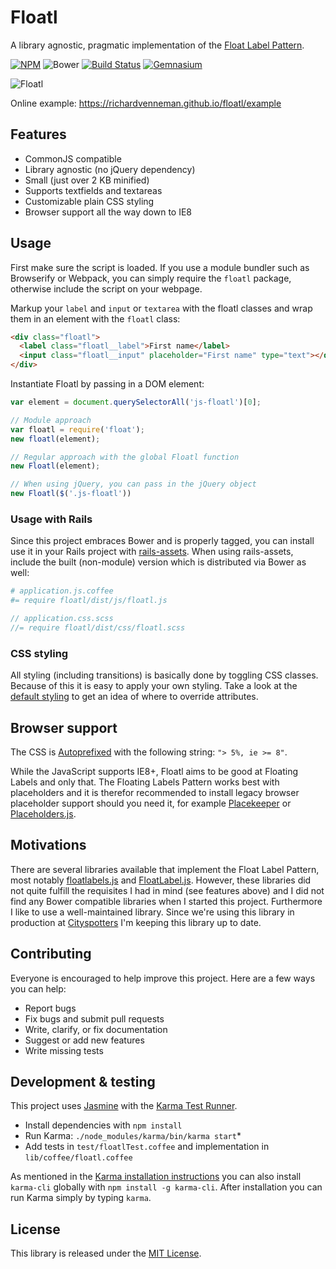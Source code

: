 # Floatl

A library agnostic, pragmatic implementation of the [Float Label Pattern](http://mds.is/float-label-pattern/).

[![NPM](https://img.shields.io/npm/v/floatl.svg?style=flat-square)](https://www.npmjs.com/package/floatl)
![Bower](https://img.shields.io/bower/v/floatl.svg?style=flat-square)
[![Build Status](https://img.shields.io/travis/richardvenneman/floatl/master.svg?style=flat-square)](https://travis-ci.org/richardvenneman/floatl)
[![Gemnasium](https://img.shields.io/gemnasium/richardvenneman/floatl.svg?style=flat-square)](https://gemnasium.com/richardvenneman/floatl)

![Floatl](https://i.imgur.com/fjDfAcE.gif)

Online example: https://richardvenneman.github.io/floatl/example

## Features

- CommonJS compatible
- Library agnostic (no jQuery dependency)
- Small (just over 2 KB minified)
- Supports textfields and textareas
- Customizable plain CSS styling
- Browser support all the way down to IE8

## Usage

First make sure the script is loaded. If you use a module bundler such as Browserify or Webpack, you can simply require the `floatl` package, otherwise include the script on your webpage.

Markup your `label` and `input` or `textarea` with the floatl classes and wrap them in an element with the `floatl` class:

```html
<div class="floatl">
  <label class="floatl__label">First name</label>
  <input class="floatl__input" placeholder="First name" type="text"></div>
</div>
```

Instantiate Floatl by passing in a DOM element:

```javascript
var element = document.querySelectorAll('js-floatl')[0];

// Module approach
var floatl = require('float');
new floatl(element);

// Regular approach with the global Floatl function
new Floatl(element);

// When using jQuery, you can pass in the jQuery object
new Floatl($('.js-floatl'))
```

### Usage with Rails

Since this project embraces Bower and is properly tagged, you can install use it in your Rails project with [rails-assets](https://rails-assets.org). When using rails-assets, include the built (non-module) version which is distributed via Bower as well:

```coffee
# application.js.coffee
#= require floatl/dist/js/floatl.js
```

```sass
// application.css.scss
//= require floatl/dist/css/floatl.scss
```

### CSS styling

All styling (including transitions) is basically done by toggling CSS classes. Because of this it is easy to apply your own styling. Take a look at the [default styling](https://github.com/richardvenneman/floatl/blob/master/dist/css/floatl.css) to get an idea of where to override attributes.

## Browser support

The CSS is [Autoprefixed](https://github.com/postcss/autoprefixer) with the following string: `"> 5%, ie >= 8"`.

While the JavaScript supports IE8+, Floatl aims to be good at Floating Labels and only that. The Floating Labels Pattern works best with placeholders and it is therefor recommended to install legacy browser placeholder support should you need it, for example [Placekeeper](https://github.com/kristerkari/placekeeper) or [Placeholders.js](https://github.com/jamesallardice/Placeholders.js).

## Motivations

There are several libraries available that implement the Float Label Pattern, most notably [floatlabels.js](https://github.com/clubdesign/floatlabels.js) and [FloatLabel.js](https://github.com/m10l/FloatLabel.js). However, these libraries did not quite fulfill the requisites I had in mind (see features above) and I did not find any Bower compatible libraries when I started this project. Furthermore I like to use a well-maintained library. Since we're using this library in production at [Cityspotters](https://www.cityspotters.com) I'm keeping this library up to date.

## Contributing

Everyone is encouraged to help improve this project. Here are a few ways you can help:

- Report bugs
- Fix bugs and submit pull requests
- Write, clarify, or fix documentation
- Suggest or add new features
- Write missing tests

## Development & testing

This project uses [Jasmine](http://jasmine.github.io) with the [Karma Test Runner](http://karma-runner.github.io/).

- Install dependencies with `npm install`
- Run Karma: `./node_modules/karma/bin/karma start`*
- Add tests in `test/floatlTest.coffee` and implementation in `lib/coffee/floatl.coffee`

As mentioned in the [Karma installation instructions](http://karma-runner.github.io/0.13/intro/installation.html) you can also install `karma-cli` globally with `npm install -g karma-cli`. After installation you can run Karma simply by typing `karma`.

## License

This library is released under the [MIT License](http://www.opensource.org/licenses/MIT).
